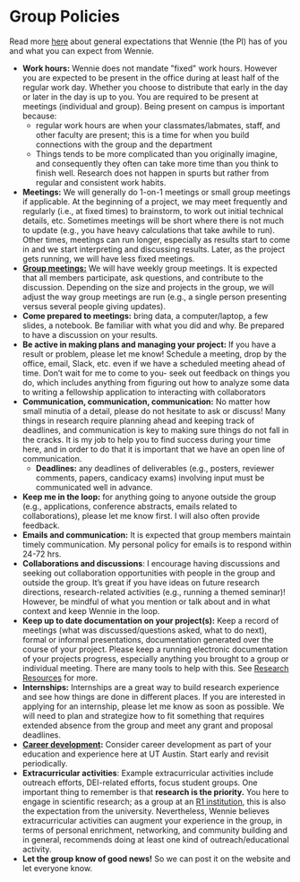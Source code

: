 # Group Policies



Read more [here](group-expectations.md) about general expectations that Wennie (the PI) has of you and what you can expect from Wennie.

* **Work hours:** Wennie does not mandate "fixed" work hours. However you are expected to be present in the  office during at least half of the regular work day. Whether you choose to distribute that early in the day or later in the day is up to you. You are required to be present at meetings (individual and group). Being present on campus is important because:
  * regular work hours are when your classmates/labmates, staff, and other faculty are present; this is a time for when you build connections with the group and the department
  * Things tends to be more complicated than you originally imagine, and consequently they often can take more time than you think to finish well. Research does not happen in spurts but rather from regular and consistent work habits.&#x20;
* **Meetings:** We will generally do 1-on-1 meetings or small group meetings if applicable. At the beginning of a project, we may meet frequently and regularly (i.e., at fixed times) to brainstorm, to work out initial technical details, etc. Sometimes meetings will be short where there is not much to update (e.g., you have heavy calculations that take awhile to run). Other times, meetings can run longer, especially as results start to come in and we start interpreting and discussing results. Later, as the project gets running, we will have less fixed meetings.
* [**Group meetings:**](group-meetings.md) We will have weekly group meetings. It is expected that all members participate, ask questions, and contribute to the discussion. Depending on the size and projects in the group, we will adjust the way group meetings are run (e.g., a single person presenting versus several people giving updates).
* **Come prepared to meetings:** bring data, a computer/laptop, a few slides, a notebook. Be familiar with what you did and why. Be prepared to have a discussion on your results.
* **Be active in making plans and managing your project:** If you have a result or problem, please let me know! Schedule a meeting, drop by the office, email, Slack, etc. even if we have a scheduled meeting ahead of time. Don’t wait for me to come to you- seek out feedback on things you do, which includes anything from figuring out how to analyze some data to writing a fellowship application to interacting with collaborators&#x20;
* **Communication, communication, communication:** No matter how small minutia of a detail, please do not hesitate to ask or discuss! Many things in research require planning ahead and keeping track of deadlines, and communication is key to making sure things do not fall in the cracks. It is my job to help you to find success during your time here, and in order to do that it is important that we have an open line of communication.&#x20;
  * **Deadlines:** any deadlines of deliverables (e.g., posters, reviewer comments, papers, candicacy exams) involving input must be communicated well in advance.&#x20;
* **Keep me in the loop:** for anything going to anyone outside the group (e.g., applications, conference abstracts, emails related to collaborations), please let me know first. I will also often provide feedback.
* **Emails and communication:** It is expected that group members maintain timely communication. My personal policy for emails is to respond within 24-72 hrs.
* **Collaborations and discussions**: I encourage having discussions and seeking out collaboration opportunities with people in the group and outside the group. It’s great if you have ideas on future research directions, research-related activities (e.g., running a themed seminar)! However, be mindful of what you mention or talk about and in what context and keep Wennie in the loop.&#x20;
* **Keep up to date documentation on your project(s):** Keep a record of meetings (what was discussed/questions asked, what to do next), formal or informal presentations, documentation generated over the course of your project. Please keep a running electronic documentation of your projects progress, especially anything you brought to a group or individual meeting. There are many tools to help with this. See [Research Resources](broken-reference) for more.&#x20;
* **Internships:** Internships are a great way to build research experience and see how things are done in different places. If you are interested in applying for an internship, please let me know as soon as possible. We will need to plan and strategize how to fit something that requires extended absence from the group and meet any grant and proposal deadlines.
* [**Career development**](../educational-resources/career-development.md)**:** Consider career development as part of your education and experience here at UT Austin. Start early and revisit periodically.
* **Extracurricular activities**: Example extracurricular activities include outreach efforts, DEI-related efforts, focus student groups. One important thing to remember is that **research is the priority.** You here to engage in scientific research; as a group at an [R1 institution](https://carnegieclassifications.iu.edu/classification\_descriptions/basic.php), this is also the expectation from the university. Nevertheless, Wennie believes extracurricular activities can augment your experience in the group, in terms of personal enrichment, networking, and community building and in general, recommends doing at least one kind of outreach/educational activity.
* **Let the group know of good news!** So we can post it on the website and let everyone know.
